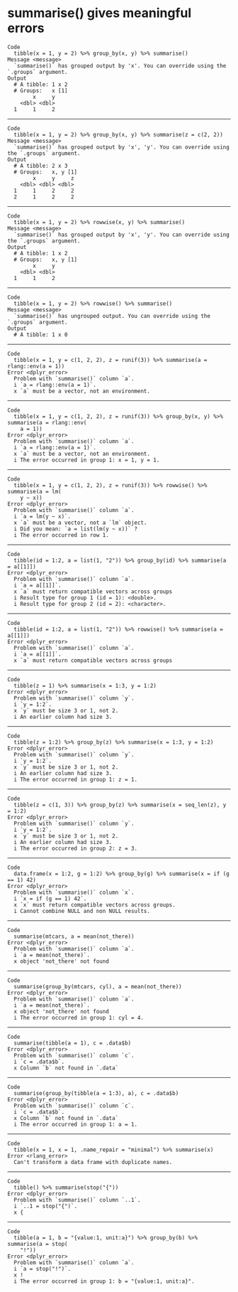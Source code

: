 # summarise() gives meaningful errors

    Code
      tibble(x = 1, y = 2) %>% group_by(x, y) %>% summarise()
    Message <message>
      `summarise()` has grouped output by 'x'. You can override using the `.groups` argument.
    Output
      # A tibble: 1 x 2
      # Groups:   x [1]
            x     y
        <dbl> <dbl>
      1     1     2

---

    Code
      tibble(x = 1, y = 2) %>% group_by(x, y) %>% summarise(z = c(2, 2))
    Message <message>
      `summarise()` has grouped output by 'x', 'y'. You can override using the `.groups` argument.
    Output
      # A tibble: 2 x 3
      # Groups:   x, y [1]
            x     y     z
        <dbl> <dbl> <dbl>
      1     1     2     2
      2     1     2     2

---

    Code
      tibble(x = 1, y = 2) %>% rowwise(x, y) %>% summarise()
    Message <message>
      `summarise()` has grouped output by 'x', 'y'. You can override using the `.groups` argument.
    Output
      # A tibble: 1 x 2
      # Groups:   x, y [1]
            x     y
        <dbl> <dbl>
      1     1     2

---

    Code
      tibble(x = 1, y = 2) %>% rowwise() %>% summarise()
    Message <message>
      `summarise()` has ungrouped output. You can override using the `.groups` argument.
    Output
      # A tibble: 1 x 0

---

    Code
      tibble(x = 1, y = c(1, 2, 2), z = runif(3)) %>% summarise(a = rlang::env(a = 1))
    Error <dplyr_error>
      Problem with `summarise()` column `a`.
      i `a = rlang::env(a = 1)`.
      x `a` must be a vector, not an environment.

---

    Code
      tibble(x = 1, y = c(1, 2, 2), z = runif(3)) %>% group_by(x, y) %>% summarise(a = rlang::env(
        a = 1))
    Error <dplyr_error>
      Problem with `summarise()` column `a`.
      i `a = rlang::env(a = 1)`.
      x `a` must be a vector, not an environment.
      i The error occurred in group 1: x = 1, y = 1.

---

    Code
      tibble(x = 1, y = c(1, 2, 2), z = runif(3)) %>% rowwise() %>% summarise(a = lm(
        y ~ x))
    Error <dplyr_error>
      Problem with `summarise()` column `a`.
      i `a = lm(y ~ x)`.
      x `a` must be a vector, not a `lm` object.
      i Did you mean: `a = list(lm(y ~ x))` ?
      i The error occurred in row 1.

---

    Code
      tibble(id = 1:2, a = list(1, "2")) %>% group_by(id) %>% summarise(a = a[[1]])
    Error <dplyr_error>
      Problem with `summarise()` column `a`.
      i `a = a[[1]]`.
      x `a` must return compatible vectors across groups
      i Result type for group 1 (id = 1): <double>.
      i Result type for group 2 (id = 2): <character>.

---

    Code
      tibble(id = 1:2, a = list(1, "2")) %>% rowwise() %>% summarise(a = a[[1]])
    Error <dplyr_error>
      Problem with `summarise()` column `a`.
      i `a = a[[1]]`.
      x `a` must return compatible vectors across groups

---

    Code
      tibble(z = 1) %>% summarise(x = 1:3, y = 1:2)
    Error <dplyr_error>
      Problem with `summarise()` column `y`.
      i `y = 1:2`.
      x `y` must be size 3 or 1, not 2.
      i An earlier column had size 3.

---

    Code
      tibble(z = 1:2) %>% group_by(z) %>% summarise(x = 1:3, y = 1:2)
    Error <dplyr_error>
      Problem with `summarise()` column `y`.
      i `y = 1:2`.
      x `y` must be size 3 or 1, not 2.
      i An earlier column had size 3.
      i The error occurred in group 1: z = 1.

---

    Code
      tibble(z = c(1, 3)) %>% group_by(z) %>% summarise(x = seq_len(z), y = 1:2)
    Error <dplyr_error>
      Problem with `summarise()` column `y`.
      i `y = 1:2`.
      x `y` must be size 3 or 1, not 2.
      i An earlier column had size 3.
      i The error occurred in group 2: z = 3.

---

    Code
      data.frame(x = 1:2, g = 1:2) %>% group_by(g) %>% summarise(x = if (g == 1) 42)
    Error <dplyr_error>
      Problem with `summarise()` column `x`.
      i `x = if (g == 1) 42`.
      x `x` must return compatible vectors across groups.
      i Cannot combine NULL and non NULL results.

---

    Code
      summarise(mtcars, a = mean(not_there))
    Error <dplyr_error>
      Problem with `summarise()` column `a`.
      i `a = mean(not_there)`.
      x object 'not_there' not found

---

    Code
      summarise(group_by(mtcars, cyl), a = mean(not_there))
    Error <dplyr_error>
      Problem with `summarise()` column `a`.
      i `a = mean(not_there)`.
      x object 'not_there' not found
      i The error occurred in group 1: cyl = 4.

---

    Code
      summarise(tibble(a = 1), c = .data$b)
    Error <dplyr_error>
      Problem with `summarise()` column `c`.
      i `c = .data$b`.
      x Column `b` not found in `.data`

---

    Code
      summarise(group_by(tibble(a = 1:3), a), c = .data$b)
    Error <dplyr_error>
      Problem with `summarise()` column `c`.
      i `c = .data$b`.
      x Column `b` not found in `.data`
      i The error occurred in group 1: a = 1.

---

    Code
      tibble(x = 1, x = 1, .name_repair = "minimal") %>% summarise(x)
    Error <rlang_error>
      Can't transform a data frame with duplicate names.

---

    Code
      tibble() %>% summarise(stop("{"))
    Error <dplyr_error>
      Problem with `summarise()` column `..1`.
      i `..1 = stop("{")`.
      x {

---

    Code
      tibble(a = 1, b = "{value:1, unit:a}") %>% group_by(b) %>% summarise(a = stop(
        "!"))
    Error <dplyr_error>
      Problem with `summarise()` column `a`.
      i `a = stop("!")`.
      x !
      i The error occurred in group 1: b = "{value:1, unit:a}".

